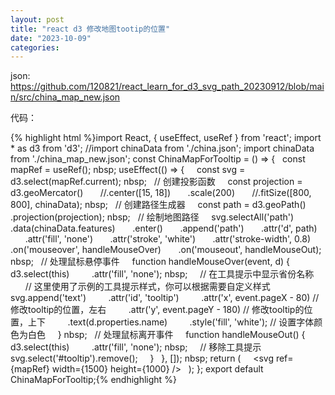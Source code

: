 ```yaml
---
layout: post
title: "react d3 修改地图tootip的位置"
date: "2023-10-09"
categories: 
---
```

<p>json: <a href="https://github.com/120821/react_learn_for_d3_svg_path_20230912/blob/main/src/china_map_new.json">https://github.com/120821/react_learn_for_d3_svg_path_20230912/blob/main/src/china_map_new.json</a></p>
<p>代码：</p>
{% highlight html %}import React, { useEffect, useRef } from &#39;react&#39;;
import * as d3 from &#39;d3&#39;;
//import chinaData from &#39;./china.json&#39;;
import chinaData from &#39;./china_map_new.json&#39;;
const ChinaMapForTooltip = () =&gt; {
&nbsp; const mapRef = useRef();
nbsp; useEffect(() =&gt; {
&nbsp;&nbsp;&nbsp; const svg = d3.select(mapRef.current);
nbsp;&nbsp;&nbsp; // 创建投影函数
&nbsp;&nbsp;&nbsp; const projection = d3.geoMercator()
&nbsp;&nbsp;&nbsp;&nbsp;&nbsp; //.center([15, 18])
&nbsp;&nbsp;&nbsp;&nbsp;&nbsp; .scale(200)
&nbsp;&nbsp;&nbsp;&nbsp;&nbsp; //.fitSize([800, 800], chinaData);
nbsp;&nbsp;&nbsp; // 创建路径生成器
&nbsp;&nbsp;&nbsp; const path = d3.geoPath()
&nbsp;&nbsp;&nbsp;&nbsp;&nbsp; .projection(projection);
nbsp;&nbsp;&nbsp; // 绘制地图路径
&nbsp;&nbsp;&nbsp; svg.selectAll(&#39;path&#39;)
&nbsp;&nbsp;&nbsp;&nbsp;&nbsp; .data(chinaData.features)
&nbsp;&nbsp;&nbsp;&nbsp;&nbsp; .enter()
&nbsp;&nbsp;&nbsp;&nbsp;&nbsp; .append(&#39;path&#39;)
&nbsp;&nbsp;&nbsp;&nbsp;&nbsp; .attr(&#39;d&#39;, path)
&nbsp;&nbsp;&nbsp;&nbsp;&nbsp; .attr(&#39;fill&#39;, &#39;none&#39;)
&nbsp;&nbsp;&nbsp;&nbsp;&nbsp; .attr(&#39;stroke&#39;, &#39;white&#39;)
&nbsp;&nbsp;&nbsp;&nbsp;&nbsp; .attr(&#39;stroke-width&#39;, 0.8)
&nbsp;&nbsp;&nbsp;&nbsp;&nbsp; .on(&#39;mouseover&#39;, handleMouseOver)
&nbsp;&nbsp;&nbsp;&nbsp;&nbsp; .on(&#39;mouseout&#39;, handleMouseOut);
nbsp;&nbsp;&nbsp; // 处理鼠标悬停事件
&nbsp;&nbsp;&nbsp; function handleMouseOver(event, d) {
&nbsp;&nbsp;&nbsp;&nbsp;&nbsp; d3.select(this)
&nbsp;&nbsp;&nbsp;&nbsp;&nbsp;&nbsp;&nbsp; .attr(&#39;fill&#39;, &#39;none&#39;);
nbsp;&nbsp;&nbsp;&nbsp;&nbsp; // 在工具提示中显示省份名称
&nbsp;&nbsp;&nbsp;&nbsp;&nbsp; // 这里使用了示例的工具提示样式，你可以根据需要自定义样式
&nbsp;&nbsp;&nbsp;&nbsp;&nbsp; svg.append(&#39;text&#39;)
&nbsp;&nbsp;&nbsp;&nbsp;&nbsp;&nbsp;&nbsp; .attr(&#39;id&#39;, &#39;tooltip&#39;)
&nbsp;&nbsp;&nbsp;&nbsp;&nbsp;&nbsp;&nbsp; .attr(&#39;x&#39;, event.pageX - 80) // 修改tooltip的位置，左右
&nbsp;&nbsp;&nbsp;&nbsp;&nbsp;&nbsp;&nbsp; .attr(&#39;y&#39;, event.pageY - 180) // 修改tooltip的位置，上下
&nbsp;&nbsp;&nbsp;&nbsp;&nbsp;&nbsp;&nbsp; .text(d.properties.name)
&nbsp;&nbsp;&nbsp;&nbsp;&nbsp;&nbsp;&nbsp; .style(&#39;fill&#39;, &#39;white&#39;); // 设置字体颜色为白色
&nbsp;&nbsp;&nbsp; }
nbsp;&nbsp;&nbsp; // 处理鼠标离开事件
&nbsp;&nbsp;&nbsp; function handleMouseOut() {
&nbsp;&nbsp;&nbsp;&nbsp;&nbsp; d3.select(this)
&nbsp;&nbsp;&nbsp;&nbsp;&nbsp;&nbsp;&nbsp; .attr(&#39;fill&#39;, &#39;none&#39;);
nbsp;&nbsp;&nbsp;&nbsp;&nbsp; // 移除工具提示
&nbsp;&nbsp;&nbsp;&nbsp;&nbsp; svg.select(&#39;#tooltip&#39;).remove();
&nbsp;&nbsp;&nbsp; }
&nbsp; }, []);
nbsp; return (
&nbsp;&nbsp;&nbsp; &lt;svg ref={mapRef} width={1500} height={1000} /&gt;
&nbsp; );
};
export default ChinaMapForTooltip;{% endhighlight %}
<p>&nbsp;</p>
